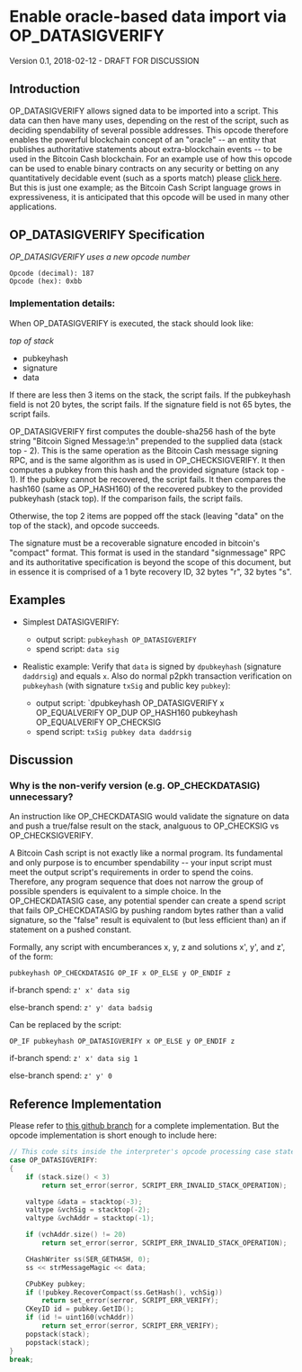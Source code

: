 # Enable oracle-based data import via OP_DATASIGVERIFY

Version 0.1, 2018-02-12 - DRAFT FOR DISCUSSION

## Introduction

OP_DATASIGVERIFY allows signed data to be imported into a script.  This data can then have many uses, depending on the rest of the script, such as deciding spendability of several possible addresses.  This opcode therefore enables the powerful blockchain concept of an "oracle" -- an entity that publishes authoritative statements about extra-blockchain events -- to be used in the Bitcoin Cash blockchain.  For an example use of how this opcode can be used to enable binary contracts on any security or betting on any quantitatively decidable event (such as a sports match) please [click here](https://medium.com/@g.andrew.stone/bitcoin-scripting-applications-decision-based-spending-8e7b93d7bdb9).  But this is just one example; as the Bitcoin Cash Script language grows in expressiveness, it is anticipated that this opcode will be used in many other applications.


## OP_DATASIGVERIFY Specification

*OP_DATASIGVERIFY uses a new opcode number*

    Opcode (decimal): 187
    Opcode (hex): 0xbb

### Implementation details:
When OP_DATASIGVERIFY is executed, the stack should look like:

*top of stack*
* pubkeyhash
* signature
* data

If there are less then 3 items on the stack, the script fails.  If the pubkeyhash field is not 20 bytes, the script fails.  If the signature field is not 65 bytes, the script fails.

OP_DATASIGVERIFY first computes the double-sha256 hash of the byte string "Bitcoin Signed Message:\n" prepended to the supplied data (stack top - 2). This is the same operation as the Bitcoin Cash message signing RPC, and is the same algorithm as is used in OP_CHECKSIGVERIFY.  It then computes a pubkey from this hash and the provided signature (stack top - 1).  If the pubkey cannot be recovered, the script fails.  It then compares the hash160 (same as OP_HASH160) of the recovered pubkey to the provided pubkeyhash (stack top).  If the comparison fails, the script fails.

Otherwise, the top 2 items are popped off the stack (leaving "data" on the top of the stack), and opcode succeeds.

The signature must be a recoverable signature encoded in bitcoin's "compact" format.  This format is used in the standard "signmessage" RPC and its authoritative specification is beyond the scope of this document, but in essence it is comprised of a 1 byte recovery ID, 32 bytes "r", 32 bytes "s".

## Examples

* Simplest DATASIGVERIFY:
  * output script:  `pubkeyhash OP_DATASIGVERIFY`
  * spend script: `data sig`

* Realistic example: Verify that `data` is signed by `dpubkeyhash` (signature `daddrsig`) and equals `x`.  Also do normal p2pkh transaction verification on `pubkeyhash` (with signature `txSig` and public key `pubkey`):
  * output script: `dpubkeyhash OP_DATASIGVERIFY x OP_EQUALVERIFY OP_DUP OP_HASH160 pubkeyhash OP_EQUALVERIFY OP_CHECKSIG
  * spend script: `txSig pubkey data daddrsig`

## Discussion

### Why is the non-verify version (e.g. OP_CHECKDATASIG) unnecessary?

An instruction like OP_CHECKDATASIG would validate the signature on data and push a true/false result on the stack, analguous to OP_CHECKSIG vs OP_CHECKSIGVERIFY.

A Bitcoin Cash script is not exactly like a normal program.  Its fundamental and only purpose is to encumber spendability -- your input script must meet the output script's requirements in order to spend the coins.  Therefore, any program sequence that does not narrow the group of possible spenders is equivalent to a simple choice.  In the OP_CHECKDATASIG case, any potential spender can create a spend script that fails OP_CHECKDATASIG by pushing random bytes rather than a valid signature, so the "false" result is equivalent to (but less efficient than) an if statement on a pushed constant.

Formally, any script with encumberances x, y, z and solutions x', y', and z', of the form:

`pubkeyhash OP_CHECKDATASIG OP_IF x OP_ELSE y OP_ENDIF z`

if-branch spend: `z' x' data sig`

else-branch spend: `z' y' data badsig`

Can be replaced by the script:

`OP_IF pubkeyhash OP_DATASIGVERIFY x OP_ELSE y OP_ENDIF z`

if-branch spend:  `z' x' data sig 1`

else-branch spend: `z' y' 0`


## Reference Implementation

Please refer to [this github branch](https://github.com/gandrewstone/BitcoinUnlimited/tree/op_datasigverify) for a complete implementation.  But the opcode implementation is short enough to include here:
```c++
// This code sits inside the interpreter's opcode processing case statement
case OP_DATASIGVERIFY:
{
    if (stack.size() < 3)
        return set_error(serror, SCRIPT_ERR_INVALID_STACK_OPERATION);

    valtype &data = stacktop(-3);
    valtype &vchSig = stacktop(-2);
    valtype &vchAddr = stacktop(-1);

    if (vchAddr.size() != 20)
        return set_error(serror, SCRIPT_ERR_INVALID_STACK_OPERATION);

    CHashWriter ss(SER_GETHASH, 0);
    ss << strMessageMagic << data;

    CPubKey pubkey;
    if (!pubkey.RecoverCompact(ss.GetHash(), vchSig))
        return set_error(serror, SCRIPT_ERR_VERIFY);
    CKeyID id = pubkey.GetID();
    if (id != uint160(vchAddr))
        return set_error(serror, SCRIPT_ERR_VERIFY);
    popstack(stack);
    popstack(stack);
}
break;

```
